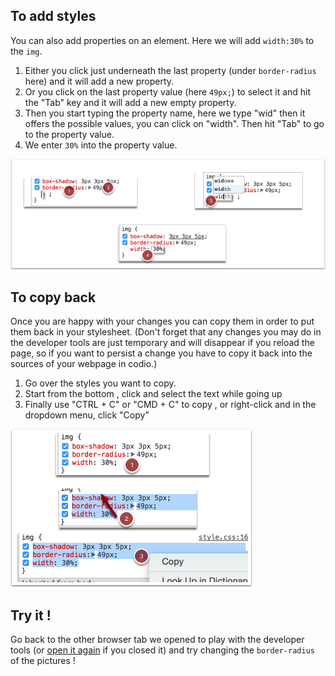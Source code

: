 ## To add styles

You can also add properties on an element. Here we will add `width:30%` to the `img`.

1. Either you click just underneath the last property (under `border-radius` here) and it will add a new property.
1. Or you click on the last property value (here `49px;`) to select it and hit the "Tab" key and it will add a new empty property.
1. Then you start typing the property name, here we type "wid" then it offers the possible values, you can click on "width". Then hit "Tab" to go to the property value.
1. We enter `30%` into the property value.

![](.guides/img/editing-content/adding-styles.png)

## To copy back

Once you are happy with your changes you can copy them in order to put them back in your stylesheet. (Don't forget that any changes you may do in the developer tools are just temporary and will disappear if you reload the page, so if you want to persist a change you have to copy it back into the sources of your webpage in codio.)

1. Go over the styles you want to copy.
1. Start from the bottom , click and select the text while going up
1. Finally use "CTRL + C" or "CMD + C" to copy , or right-click and in the dropdown menu, click "Copy"

![](.guides/img/editing-content/copying-back.png)

## Try it ! 
Go back to the other browser tab we opened to play with the developer tools (or <a href="introduction/index.html" target="_blank">open it again</a> if you closed it) and try changing the `border-radius` of the pictures !